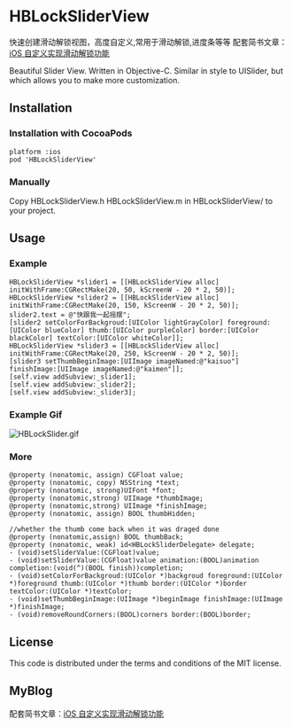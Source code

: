 
# HBLockSliderView
快速创建滑动解锁视图，高度自定义,常用于滑动解锁,进度条等等
配套简书文章：[iOS 自定义实现滑动解锁功能](http://www.jianshu.com/p/c162afefe713)

Beautiful Slider View. Written in Objective-C.  Similar in style to UISlider, but which allows you to make more customization.

## Installation

### Installation with CocoaPods

	platform :ios
 	pod 'HBLockSliderView'
 	
### Manually

Copy HBLockSliderView.h HBLockSliderView.m in HBLockSliderView/ to your project.

## Usage
### Example
    HBLockSliderView *slider1 = [[HBLockSliderView alloc] initWithFrame:CGRectMake(20, 50, kScreenW - 20 * 2, 50)];
    HBLockSliderView *slider2 = [[HBLockSliderView alloc] initWithFrame:CGRectMake(20, 150, kScreenW - 20 * 2, 50)];
    slider2.text = @"快跟我一起摇摆";
    [slider2 setColorForBackgroud:[UIColor lightGrayColor] foreground:[UIColor blueColor] thumb:[UIColor purpleColor] border:[UIColor blackColor] textColor:[UIColor whiteColor]];
    HBLockSliderView *slider3 = [[HBLockSliderView alloc] initWithFrame:CGRectMake(20, 250, kScreenW - 20 * 2, 50)];
    [slider3 setThumbBeginImage:[UIImage imageNamed:@"kaisuo"] finishImage:[UIImage imageNamed:@"kaimen"]];
    [self.view addSubview:_slider1];
    [self.view addSubview:_slider2];
    [self.view addSubview:_slider3];
 
### Example Gif
  ![HBLockSlider.gif](http://upload-images.jianshu.io/upload_images/2100810-4e0d5ac91711e2b9.gif?imageMogr2/auto-orient/strip)
### More

```objc
@property (nonatomic, assign) CGFloat value;
@property (nonatomic, copy) NSString *text;
@property (nonatomic, strong)UIFont *font;
@property (nonatomic,strong) UIImage *thumbImage;
@property (nonatomic,strong) UIImage *finishImage;
@property (nonatomic, assign) BOOL thumbHidden;

//whether the thumb come back when it was draged done
@property (nonatomic,assign) BOOL thumbBack;
@property (nonatomic, weak) id<HBLockSliderDelegate> delegate;
- (void)setSliderValue:(CGFloat)value;
- (void)setSliderValue:(CGFloat)value animation:(BOOL)animation completion:(void(^)(BOOL finish))completion;
- (void)setColorForBackgroud:(UIColor *)backgroud foreground:(UIColor *)foreground thumb:(UIColor *)thumb border:(UIColor *)border textColor:(UIColor *)textColor;
- (void)setThumbBeginImage:(UIImage *)beginImage finishImage:(UIImage *)finishImage;
- (void)removeRoundCorners:(BOOL)corners border:(BOOL)border;
```
  
  
## License

This code is distributed under the terms and conditions of the MIT license.

## MyBlog
配套简书文章：[iOS 自定义实现滑动解锁功能](http://www.jianshu.com/p/c162afefe713)

